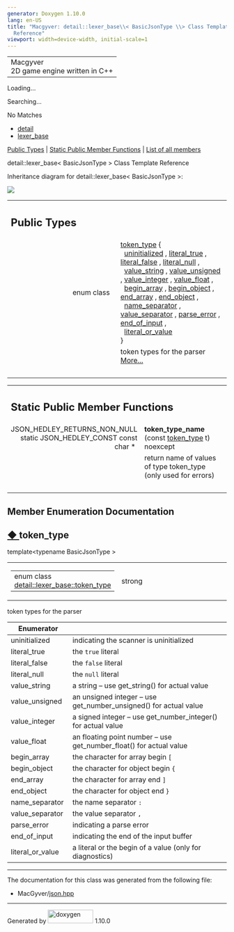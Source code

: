 ```yaml
---
generator: Doxygen 1.10.0
lang: en-US
title: "Macgyver: detail::lexer_base\\< BasicJsonType \\> Class Template
  Reference"
viewport: width=device-width, initial-scale=1
---
```


<div id="top">

<div id="titlearea">

<table data-cellspacing="0" data-cellpadding="0">
<colgroup>
<col style="width: 100%" />
</colgroup>
<tbody>
<tr id="projectrow" class="odd">
<td id="projectalign"><div id="projectname">
Macgyver
</div>
<div id="projectbrief">
2D game engine written in C++
</div></td>
</tr>
</tbody>
</table>

</div>

<div id="main-nav">

</div>

<div id="MSearchSelectWindow"
onmouseover="return searchBox.OnSearchSelectShow()"
onmouseout="return searchBox.OnSearchSelectHide()"
onkeydown="return searchBox.OnSearchSelectKey(event)">

</div>

<div id="MSearchResultsWindow">

<div id="MSearchResults">

<div class="SRPage">

<div id="SRIndex">

<div id="SRResults">

</div>

<div id="Loading" class="SRStatus">

Loading...

</div>

<div id="Searching" class="SRStatus">

Searching...

</div>

<div id="NoMatches" class="SRStatus">

No Matches

</div>

</div>

</div>

</div>

</div>

<div id="nav-path" class="navpath">

- <a href="namespacedetail.html" class="el">detail</a>
- <a href="classdetail_1_1lexer__base.html" class="el">lexer_base</a>

</div>

</div>

<div class="header">

<div class="summary">

[Public Types](#pub-types) \| [Static Public Member
Functions](#pub-static-methods) \| [List of all
members](classdetail_1_1lexer__base-members.html)

</div>

<div class="headertitle">

<div class="title">

detail::lexer_base\< BasicJsonType \> Class Template Reference

</div>

</div>

</div>

<div class="contents">

<div class="dynheader">

Inheritance diagram for detail::lexer_base\< BasicJsonType \>:

</div>

<div class="dyncontent">

<div class="center">

<img src="classdetail_1_1lexer__base.png"
usemap="#detail::lexer_5Fbase_3C_20BasicJsonType_20_3E_map" />

</div>

</div>

<table class="memberdecls">
<colgroup>
<col style="width: 50%" />
<col style="width: 50%" />
</colgroup>
<tbody>
<tr class="odd heading">
<td colspan="2"><h2 id="public-types" class="groupheader"><span
id="pub-types"></span> Public Types</h2></td>
</tr>
<tr id="r_add65fa7a85aa15052963809fbcc04540"
class="even memitem:add65fa7a85aa15052963809fbcc04540">
<td class="memItemLeft" style="text-align: right;"
data-valign="top">enum class  </td>
<td class="memItemRight" data-valign="bottom"><a
href="#add65fa7a85aa15052963809fbcc04540" class="el">token_type</a>
{<br />
  <a
href="#add65fa7a85aa15052963809fbcc04540a42dd1a73d072bb6bf3f494f22b15db8e"
class="el">uninitialized</a> , <a
href="#add65fa7a85aa15052963809fbcc04540a85cc1a37b0aaa52de40e72f0ed4e0c0d"
class="el">literal_true</a> , <a
href="#add65fa7a85aa15052963809fbcc04540afab1694b1b3937a079f4625fe0b6108b"
class="el">literal_false</a> , <a
href="#add65fa7a85aa15052963809fbcc04540ab7ae4c0e46d86f884677768160b26e9e"
class="el">literal_null</a> ,<br />
  <a
href="#add65fa7a85aa15052963809fbcc04540a2b490e8bf366b4cbe3ebd99b26ce15ce"
class="el">value_string</a> , <a
href="#add65fa7a85aa15052963809fbcc04540aaf1f040fcd2f674d2e5893d7a731078f"
class="el">value_unsigned</a> , <a
href="#add65fa7a85aa15052963809fbcc04540a5064b6655d88a50ae16665cf7751c0ee"
class="el">value_integer</a> , <a
href="#add65fa7a85aa15052963809fbcc04540a0d2671a6f81efb91e77f6ac3bdb11443"
class="el">value_float</a> ,<br />
  <a
href="#add65fa7a85aa15052963809fbcc04540a16c226b4425b68560fea322b46dabe01"
class="el">begin_array</a> , <a
href="#add65fa7a85aa15052963809fbcc04540a9a9ffd53b6869d4eca271b1ed5b57fe8"
class="el">begin_object</a> , <a
href="#add65fa7a85aa15052963809fbcc04540a2f3e68e7f111a1e5c7728742b3ca2b7f"
class="el">end_array</a> , <a
href="#add65fa7a85aa15052963809fbcc04540a7d5b4427866814de4d8f132721d59c87"
class="el">end_object</a> ,<br />
  <a
href="#add65fa7a85aa15052963809fbcc04540acc3c64f8ae08c00de1b33f19a4d2913a"
class="el">name_separator</a> , <a
href="#add65fa7a85aa15052963809fbcc04540a745373036100d7392ad62c617cab59af"
class="el">value_separator</a> , <a
href="#add65fa7a85aa15052963809fbcc04540a456e19aeafa334241c7ff3f589547f9d"
class="el">parse_error</a> , <a
href="#add65fa7a85aa15052963809fbcc04540aca11f56dd477c09e06583dbdcda0985f"
class="el">end_of_input</a> ,<br />
  <a
href="#add65fa7a85aa15052963809fbcc04540ad2a8e6f6721cccec0b466301dd9495a5"
class="el">literal_or_value</a><br />
}</td>
</tr>
<tr class="odd memdesc:add65fa7a85aa15052963809fbcc04540">
<td class="mdescLeft"> </td>
<td class="mdescRight">token types for the parser <a
href="#add65fa7a85aa15052963809fbcc04540">More...</a><br />
</td>
</tr>
<tr class="even separator:add65fa7a85aa15052963809fbcc04540">
<td colspan="2" class="memSeparator"> </td>
</tr>
</tbody>
</table>

<table class="memberdecls">
<colgroup>
<col style="width: 50%" />
<col style="width: 50%" />
</colgroup>
<tbody>
<tr class="odd heading">
<td colspan="2"><h2 id="static-public-member-functions"
class="groupheader"><span id="pub-static-methods"></span> Static Public
Member Functions</h2></td>
</tr>
<tr id="r_aadef66e89ad828e5f69479c85887fa6d"
class="even memitem:aadef66e89ad828e5f69479c85887fa6d">
<td class="memItemLeft" style="text-align: right;"
data-valign="top"><span id="aadef66e89ad828e5f69479c85887fa6d"></span>
JSON_HEDLEY_RETURNS_NON_NULL static JSON_HEDLEY_CONST const char * </td>
<td class="memItemRight"
data-valign="bottom"><strong>token_type_name</strong> (const <a
href="#add65fa7a85aa15052963809fbcc04540" class="el">token_type</a> t)
noexcept</td>
</tr>
<tr class="odd memdesc:aadef66e89ad828e5f69479c85887fa6d">
<td class="mdescLeft"> </td>
<td class="mdescRight">return name of values of type token_type (only
used for errors)<br />
</td>
</tr>
<tr class="even separator:aadef66e89ad828e5f69479c85887fa6d">
<td colspan="2" class="memSeparator"> </td>
</tr>
</tbody>
</table>

## Member Enumeration Documentation

<span id="add65fa7a85aa15052963809fbcc04540"></span>

## <span class="permalink">[◆ ](#add65fa7a85aa15052963809fbcc04540)</span>token_type

<div class="memitem">

<div class="memproto">

<div class="memtemplate">

template\<typename BasicJsonType \>

</div>

<table class="mlabels">
<colgroup>
<col style="width: 50%" />
<col style="width: 50%" />
</colgroup>
<tbody>
<tr class="odd">
<td class="mlabels-left"><table class="memname">
<tbody>
<tr class="odd">
<td class="memname">enum class <a
href="#add65fa7a85aa15052963809fbcc04540"
class="el">detail::lexer_base::token_type</a></td>
</tr>
</tbody>
</table></td>
<td class="mlabels-right"><span class="mlabels"><span
class="mlabel">strong</span></span></td>
</tr>
</tbody>
</table>

</div>

<div class="memdoc">

token types for the parser

| Enumerator                                                                                             |                                                                    |
|--------------------------------------------------------------------------------------------------------|--------------------------------------------------------------------|
| <span id="add65fa7a85aa15052963809fbcc04540a42dd1a73d072bb6bf3f494f22b15db8e"></span>uninitialized     | indicating the scanner is uninitialized                            |
| <span id="add65fa7a85aa15052963809fbcc04540a85cc1a37b0aaa52de40e72f0ed4e0c0d"></span>literal_true      | the `true` literal                                                 |
| <span id="add65fa7a85aa15052963809fbcc04540afab1694b1b3937a079f4625fe0b6108b"></span>literal_false     | the `false` literal                                                |
| <span id="add65fa7a85aa15052963809fbcc04540ab7ae4c0e46d86f884677768160b26e9e"></span>literal_null      | the `null` literal                                                 |
| <span id="add65fa7a85aa15052963809fbcc04540a2b490e8bf366b4cbe3ebd99b26ce15ce"></span>value_string      | a string – use get_string() for actual value                       |
| <span id="add65fa7a85aa15052963809fbcc04540aaf1f040fcd2f674d2e5893d7a731078f"></span>value_unsigned    | an unsigned integer – use get_number_unsigned() for actual value   |
| <span id="add65fa7a85aa15052963809fbcc04540a5064b6655d88a50ae16665cf7751c0ee"></span>value_integer     | a signed integer – use get_number_integer() for actual value       |
| <span id="add65fa7a85aa15052963809fbcc04540a0d2671a6f81efb91e77f6ac3bdb11443"></span>value_float       | an floating point number – use get_number_float() for actual value |
| <span id="add65fa7a85aa15052963809fbcc04540a16c226b4425b68560fea322b46dabe01"></span>begin_array       | the character for array begin `[`                                  |
| <span id="add65fa7a85aa15052963809fbcc04540a9a9ffd53b6869d4eca271b1ed5b57fe8"></span>begin_object      | the character for object begin `{`                                 |
| <span id="add65fa7a85aa15052963809fbcc04540a2f3e68e7f111a1e5c7728742b3ca2b7f"></span>end_array         | the character for array end `]`                                    |
| <span id="add65fa7a85aa15052963809fbcc04540a7d5b4427866814de4d8f132721d59c87"></span>end_object        | the character for object end `}`                                   |
| <span id="add65fa7a85aa15052963809fbcc04540acc3c64f8ae08c00de1b33f19a4d2913a"></span>name_separator    | the name separator `:`                                             |
| <span id="add65fa7a85aa15052963809fbcc04540a745373036100d7392ad62c617cab59af"></span>value_separator   | the value separator `,`                                            |
| <span id="add65fa7a85aa15052963809fbcc04540a456e19aeafa334241c7ff3f589547f9d"></span>parse_error       | indicating a parse error                                           |
| <span id="add65fa7a85aa15052963809fbcc04540aca11f56dd477c09e06583dbdcda0985f"></span>end_of_input      | indicating the end of the input buffer                             |
| <span id="add65fa7a85aa15052963809fbcc04540ad2a8e6f6721cccec0b466301dd9495a5"></span>literal_or_value  | a literal or the begin of a value (only for diagnostics)           |

</div>

</div>

------------------------------------------------------------------------

The documentation for this class was generated from the following file:

- MacGyver/<a href="json_8hpp_source.html" class="el">json.hpp</a>

</div>

------------------------------------------------------------------------

<span class="small">Generated
by [<img src="doxygen.svg" class="footer" width="104" height="31"
alt="doxygen" />](https://www.doxygen.org/index.html) 1.10.0</span>
